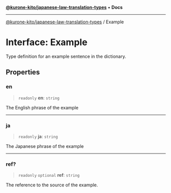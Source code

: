 [**@kurone-kito/japanese-law-translation-types**](../README.md) • **Docs**

***

[@kurone-kito/japanese-law-translation-types](../globals.md) / Example

# Interface: Example

Type definition for an example sentence in the dictionary.

## Properties

### en

> `readonly` **en**: `string`

The English phrase of the example

***

### ja

> `readonly` **ja**: `string`

The Japanese phrase of the example

***

### ref?

> `readonly` `optional` **ref**: `string`

The reference to the source of the example.

